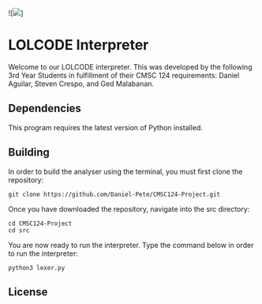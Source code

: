 
![<img src=https://upload.wikimedia.org/wikipedia/commons/0/02/LOLCode_logo.png>]


# LOLCODE Interpreter

Welcome to our LOLCODE interpreter. This was developed by the following 3rd Year Students in fulfillment of their CMSC 124 requirements: Daniel Aguilar, Steven Crespo, and Ged Malabanan. 

## Dependencies ##
This program requires the latest version of Python installed.


## Building ##

In order to build the analyser using the terminal, you must first clone the repository:

`git clone https://github.com/Daniel-Pete/CMSC124-Project.git`

Once you have downloaded the repository, navigate into the src directory:

`cd CMSC124-Project`<br/>
`cd src`

You are now ready to run the interpreter. Type the command below in order to run the interpreter:

`python3 lexer.py`

## License ##


